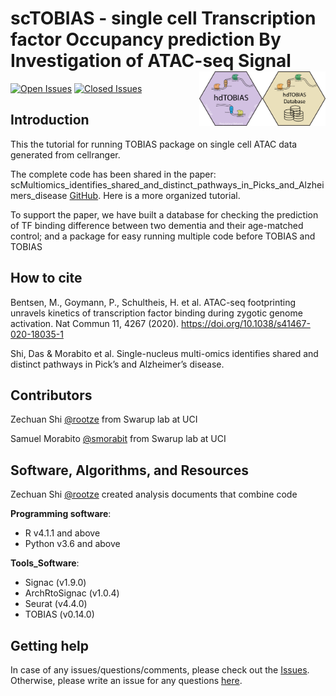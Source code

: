 # scTOBIAS - single cell Transcription factor Occupancy prediction By Investigation of ATAC-seq Signal  <img src="images/hdTOBIAS_logo_database.png" align="right" height="20%" width="20%" /> <img src="images/hdTOBIAS_logo.png" align="right" height="20%" width="20%" />

<!-- [![DOI](https://zenodo.org/badge/473458154.svg)](https://zenodo.org/badge/latestdoi/473458154) -->
<!-- [![version](https://img.shields.io/badge/version-1.0.4-red.svg)](https://semver.org) -->
[![Open Issues](https://img.shields.io/github/issues-raw/rootze/hdTOBIAS?label=open%20issues&color=yellow)](https://github.com/rootze/hdTOBIAS/issues?q=is%3Aopen)
[![Closed Issues](https://img.shields.io/github/issues-closed-raw/rootze/hdTOBIAS?label=closed%20issues&color=green)](https://github.com/rootze/hdTOBIAS/issues?q=is%3Aclosed)


Introduction
------------

This the tutorial for running TOBIAS package on single cell ATAC data generated from cellranger.

The complete code has been shared in the paper: scMultiomics_identifies_shared_and_distinct_pathways_in_Picks_and_Alzheimers_disease [GitHub](https://github.com/swaruplabUCI/scMultiomics_identifies_shared_and_distinct_pathways_in_PiDandAD). Here is a more organized tutorial.

To support the paper, we have built a database for checking the prediction of TF binding difference between two dementia and their age-matched control; and a package for easy running multiple code before TOBIAS and TOBIAS

How to cite
------------

Bentsen, M., Goymann, P., Schultheis, H. et al. ATAC-seq footprinting unravels kinetics of transcription factor binding during zygotic genome activation. Nat Commun 11, 4267 (2020). https://doi.org/10.1038/s41467-020-18035-1

Shi, Das & Morabito et al. Single-nucleus multi-omics identifies shared and distinct pathways in Pick’s and Alzheimer’s disease.


Contributors
------------

Zechuan Shi [@rootze](rootze.github.io) from Swarup lab at UCI

Samuel Morabito [@smorabit](https://smorabit.github.io/) from Swarup lab at UCI


Software, Algorithms, and Resources
------------

Zechuan Shi [@rootze](https://github.com/rootze) created analysis documents that combine code

**Programming software**:
- R v4.1.1 and above
- Python v3.6 and above

**Tools_Software**:
- Signac (v1.9.0)
- ArchRtoSignac (v1.0.4)
- Seurat (v4.4.0)
- TOBIAS (v0.14.0)

Getting help
------------
In case of any issues/questions/comments, please check out the [Issues](https://github.com/rootze/hdTOBIAS/issues). Otherwise, please write an issue for any questions [here](https://github.com/rootze/hdTOBIAS/issues).
